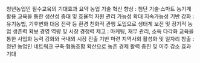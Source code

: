 
청년농업인 필수교육의 기대효과 요약
농업 기술 혁신 향상 : 첨단 기술·스마트 농기계 활용 교육을 통한 생산성 증대 및 효율적 자원 관리 가능성 확대
지속가능성 기반 강화 : 유기농법, 기후변화 대응 전략 등 환경 친화적 관행 도입으로 생태계 보전 및 장기적 농업 생존력 확보
경영 역량 및 시장 경쟁력 제고 : 마케팅, 재무 관리, 소득 다각화 교육을 통한 사업화 능력 강화와 국내외 시장 진출 기반 마련
지역사회 활성화 및 일자리 창출 : 청년 농업인 네트워크 구축·협동조합 확산으로 농촌 경제 활력 증진 및 이주 감소 효과 기대
